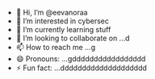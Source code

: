 - 👋 Hi, I’m @eevanoraa
- 👀 I’m interested in cybersec
- 🌱 I’m currently learning stuff
- 💞️ I’m looking to collaborate on ...d
- 📫 How to reach me ...g
- 😄 Pronouns: ...gddddddddddddddddd
- ⚡ Fun fact: ...dddddddddddddddddddd
